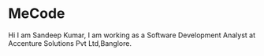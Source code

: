 # MeCode
Hi I am Sandeep Kumar, I am working as a Software Development Analyst at Accenture Solutions Pvt Ltd,Banglore.
